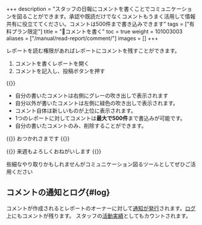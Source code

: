 +++
description = "スタッフの日報にコメントを書くことでコミュニケーションを図ることができます。承認や既読だけでなくコメントもうまく活用して情報共有に役立ててください。コメントは500件まで書き込みできます"
tags = ["有料プラン限定"]
title = "💬コメントを書く"
toc = true
weight = 101003003
aliases = ["/manual/read-report/comment/"]
images = []
+++

レポートを読む権限があればレポートにコメントを残すことができます。

1. コメントを書くレポートを開く
1. コメントを記入し、投稿ボタンを押す

{{<appscreen filename="write-comment" title="コメントエリアには表示中の日報に対して付されたコメントが表示されます。1つの日報に付き最大で500コメントまで保存できます">}}

- 自分の書いたコメントは右側にグレーの吹き出しで表示されます
- 自分以外が書いたコメントは左側に緑色の吹き出しで表示されます。  
- コメント自体は新しいものが上位に表示されます。
- 1つのレポートに対してコメントは**最大で500件**まで書込みが可能です。
- 自分の書いたコメントのみ、削除することができます。

{{<alice pos="left" icon="default">}}
おつかれさまです
{{</alice>}}

{{<alice pos="right" icon="ok">}}
来週もよろしくおねがいします
{{</alice>}}

些細なやり取りかもしれませんがコミュニケーション図るツールとしてぜひご活用ください

## コメントの通知とログ{#log}

コメントが作成されるとレポートのオーナーに対して[通知が発行](/docs/manual/notice/app/)されます。[ログ](/docs/manual/utils/log/)上にもコメントが残ります。
スタッフの[活動実績](/docs/manual/initial-setting/staff-local/activity/)としてもカウントされます。
